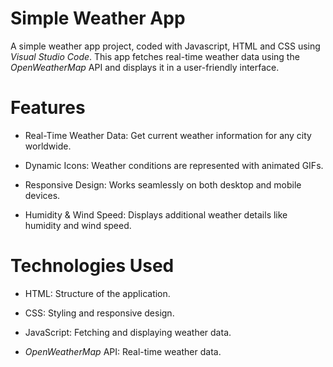 # Simple Weather App
A simple weather app project, coded with Javascript, HTML and CSS using <i>Visual Studio Code</i>.
This app fetches real-time weather data using the <i>OpenWeatherMap</i> API and displays it in a user-friendly interface.


# Features
* Real-Time Weather Data: Get current weather information for any city worldwide.

* Dynamic Icons: Weather conditions are represented with animated GIFs.

* Responsive Design: Works seamlessly on both desktop and mobile devices.

* Humidity & Wind Speed: Displays additional weather details like humidity and wind speed.


# Technologies Used
- HTML: Structure of the application.

- CSS: Styling and responsive design.

- JavaScript: Fetching and displaying weather data.

- <i>OpenWeatherMap</i> API: Real-time weather data.
